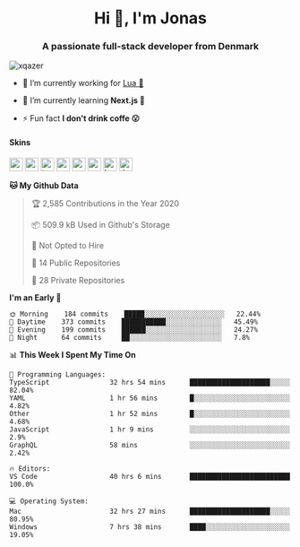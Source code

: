 <h1 align="center">Hi 👋, I'm Jonas</h1>
<h3 align="center">A passionate full-stack developer from Denmark</h3>

<p align="left"> <img src="https://komarev.com/ghpvc/?username=xqazer" alt="xqazer" /> </p>

- 🔭 I’m currently working for [Lua 🥰](https://lua.work) 

- 🌱 I’m currently learning **Next.js 🤯**

<!--- - 👨‍💻 All of my projects are available at [xqazer.github.io](xqazer.github.io) -->

- ⚡ Fun fact **I don't drink coffe 😮**

<h4>Skins</h4>
<p align="left">
  <img src="https://devicons.github.io/devicon/devicon.git/icons/react/react-original-wordmark.svg" alt="react" width="24" height="24"/>
  <img src="https://cdn.worldvectorlogo.com/logos/nextjs-3.svg" alt="nextjs" width="24" height="24"/>
  <img src="https://devicons.github.io/devicon/devicon.git/icons/typescript/typescript-original.svg" alt="typescript" width="24" height="24"/>
  <img src="https://devicons.github.io/devicon/devicon.git/icons/nodejs/nodejs-original-wordmark.svg" alt="nodejs" width="24" height="24"/>
  <img src="https://devicons.github.io/devicon/devicon.git/icons/postgresql/postgresql-original-wordmark.svg" alt="postgresql" width="24" height="24"/>
  <img src="https://www.vectorlogo.zone/logos/google_cloud/google_cloud-icon.svg" alt="gcp" width="24" height="24"/>
  <img src="https://www.vectorlogo.zone/logos/kubernetes/kubernetes-icon.svg" alt="kubernetes" width="24" height="24"/>
  <img src="https://devicons.github.io/devicon/devicon.git/icons/dot-net/dot-net-original-wordmark.svg" alt="dotnet" width="24" height="24"/>
</p>

<!--START_SECTION:waka-->
**🐱 My Github Data** 

> 🏆 2,585 Contributions in the Year 2020
 > 
> 📦 509.9 kB Used in Github's Storage 
 > 
> 🚫 Not Opted to Hire
 > 
> 📜 14 Public Repositories
 > 
> 🔑 28 Private Repositories 

**I'm an Early 🐤** 

```text
🌞 Morning    184 commits    █████░░░░░░░░░░░░░░░░░░░░   22.44% 
🌆 Daytime    373 commits    ███████████░░░░░░░░░░░░░░   45.49% 
🌃 Evening    199 commits    ██████░░░░░░░░░░░░░░░░░░░   24.27% 
🌙 Night      64 commits     ██░░░░░░░░░░░░░░░░░░░░░░░   7.8%

```


📊 **This Week I Spent My Time On** 

```text
💬 Programming Languages: 
TypeScript               32 hrs 54 mins      ████████████████████░░░░░   82.04% 
YAML                     1 hr 56 mins        █░░░░░░░░░░░░░░░░░░░░░░░░   4.82% 
Other                    1 hr 52 mins        █░░░░░░░░░░░░░░░░░░░░░░░░   4.68% 
JavaScript               1 hr 9 mins         ░░░░░░░░░░░░░░░░░░░░░░░░░   2.9% 
GraphQL                  58 mins             ░░░░░░░░░░░░░░░░░░░░░░░░░   2.42%

🔥 Editors: 
VS Code                  40 hrs 6 mins       █████████████████████████   100.0%

💻 Operating System: 
Mac                      32 hrs 27 mins      ████████████████████░░░░░   80.95% 
Windows                  7 hrs 38 mins       ████░░░░░░░░░░░░░░░░░░░░░   19.05%

```


<!--END_SECTION:waka-->

